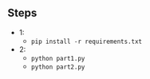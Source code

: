 ## Steps
- 1:
  - `pip install -r requirements.txt`
- 2:
  - `python part1.py`
  - `python part2.py`